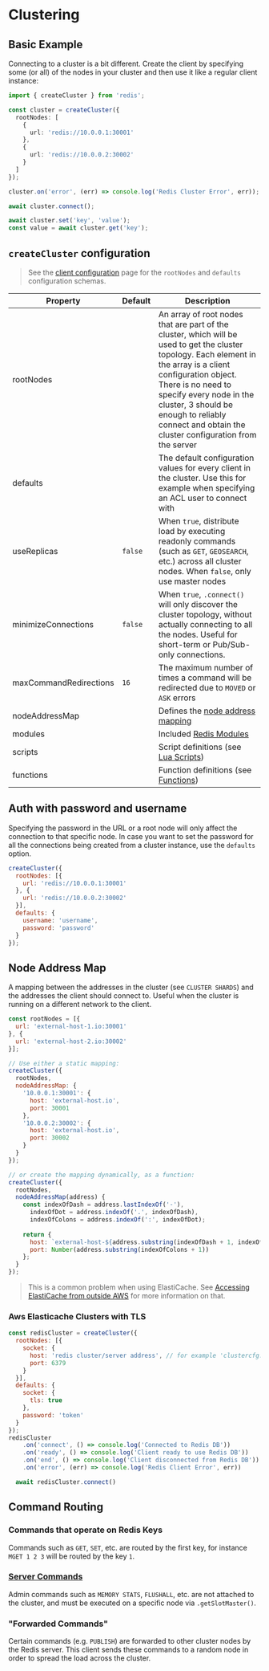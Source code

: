 # Clustering

## Basic Example

Connecting to a cluster is a bit different. Create the client by specifying some (or all) of the nodes in your cluster and then use it like a regular client instance:

```typescript
import { createCluster } from 'redis';

const cluster = createCluster({
  rootNodes: [
    {
      url: 'redis://10.0.0.1:30001'
    },
    {
      url: 'redis://10.0.0.2:30002'
    }
  ]
});

cluster.on('error', (err) => console.log('Redis Cluster Error', err));

await cluster.connect();

await cluster.set('key', 'value');
const value = await cluster.get('key');
```

## `createCluster` configuration

> See the [client configuration](./client-configuration.md) page for the `rootNodes` and `defaults` configuration schemas.

| Property               | Default | Description                                                                                                                                                                                                                                                                                                         |
|------------------------|---------|---------------------------------------------------------------------------------------------------------------------------------------------------------------------------------------------------------------------------------------------------------------------------------------------------------------------|
| rootNodes              |         | An array of root nodes that are part of the cluster, which will be used to get the cluster topology. Each element in the array is a client configuration object. There is no need to specify every node in the cluster, 3 should be enough to reliably connect and obtain the cluster configuration from the server |
| defaults               |         | The default configuration values for every client in the cluster.  Use this for example when specifying an ACL user to connect with                                                                                                                                                                                 |
| useReplicas            | `false` | When `true`, distribute load by executing readonly commands (such as `GET`, `GEOSEARCH`, etc.) across all cluster nodes. When `false`, only use master nodes                                                                                                                                                        |
| minimizeConnections    | `false` | When `true`, `.connect()` will only discover the cluster topology, without actually connecting to all the nodes. Useful for short-term or Pub/Sub-only connections.                                                                                                                                                 |
| maxCommandRedirections | `16`    | The maximum number of times a command will be redirected due to `MOVED` or `ASK` errors                                                                                                                                                                                                                             |
| nodeAddressMap         |         | Defines the [node address mapping](#node-address-map)                                                                                                                                                                                                                                                               |
| modules                |         | Included [Redis Modules](../README.md#packages)                                                                                                                                                                                                                                                                     |
| scripts                |         | Script definitions (see [Lua Scripts](../README.md#lua-scripts))                                                                                                                                                                                                                                                    |
| functions              |         | Function definitions (see [Functions](../README.md#functions))                                                                                                                                                                                                                                                      |
## Auth with password and username

Specifying the password in the URL or a root node will only affect the connection to that specific node. In case you want to set the password for all the connections being created from a cluster instance, use the `defaults` option.
```javascript
createCluster({
  rootNodes: [{
    url: 'redis://10.0.0.1:30001'
  }, {
    url: 'redis://10.0.0.2:30002'
  }],
  defaults: {
    username: 'username',
    password: 'password'
  }
});
```

## Node Address Map

A mapping between the addresses in the cluster (see `CLUSTER SHARDS`) and the addresses the client should connect to.
Useful when the cluster is running on a different network to the client.

```javascript
const rootNodes = [{
  url: 'external-host-1.io:30001'
}, {
  url: 'external-host-2.io:30002'
}];

// Use either a static mapping:
createCluster({
  rootNodes,
  nodeAddressMap: {
    '10.0.0.1:30001': {
      host: 'external-host.io',
      port: 30001
    },
    '10.0.0.2:30002': {
      host: 'external-host.io',
      port: 30002
    }
  }
});

// or create the mapping dynamically, as a function:
createCluster({
  rootNodes,
  nodeAddressMap(address) {
    const indexOfDash = address.lastIndexOf('-'),
      indexOfDot = address.indexOf('.', indexOfDash),
      indexOfColons = address.indexOf(':', indexOfDot);
    
    return {
      host: `external-host-${address.substring(indexOfDash + 1, indexOfDot)}.io`,
      port: Number(address.substring(indexOfColons + 1))
    };
  }
});
```

> This is a common problem when using ElastiCache. See [Accessing ElastiCache from outside AWS](https://docs.aws.amazon.com/AmazonElastiCache/latest/red-ug/accessing-elasticache.html) for more information on that.


### Aws Elasticache Clusters with TLS

```javascript
const redisCluster = createCluster({
  rootNodes: [{
    socket: {
      host: 'redis cluster/server address', // for example 'clustercfg.your-redis-cluster-name.xiko.euw1.cache.amazonaws.com'
      port: 6379
    }
  }],
  defaults: {
    socket: {
      tls: true
    },
    password: 'token'
  }
});
redisCluster
    .on('connect', () => console.log('Connected to Redis DB'))
    .on('ready', () => console.log('Client ready to use Redis DB'))
    .on('end', () => console.log('Client disconnected from Redis DB'))
    .on('error', (err) => console.log('Redis Client Error', err))

  await redisCluster.connect()
```

## Command Routing

### Commands that operate on Redis Keys

Commands such as `GET`, `SET`, etc. are routed by the first key, for instance `MGET 1 2 3` will be routed by the key `1`.

### [Server Commands](https://redis.io/commands#server)

Admin commands such as `MEMORY STATS`, `FLUSHALL`, etc. are not attached to the cluster, and must be executed on a specific node via `.getSlotMaster()`.

### "Forwarded Commands"

Certain commands (e.g. `PUBLISH`) are forwarded to other cluster nodes by the Redis server. This client sends these commands to a random node in order to spread the load across the cluster.
